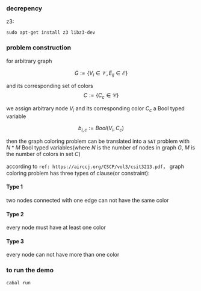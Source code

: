 ### decrepency
z3:
```
sudo apt-get install z3 libz3-dev
```

### problem construction
for arbitrary graph

$$
G := \{V_i \in \mathcal{V}, E_{ij} \in \mathcal{E} \}
$$

and its corresponding set of colors
$$
C := \{C_c \in \mathcal{C}\}
$$

we assign arbitrary node $V_i$ and its corresponding color $C_c$ a Bool typed variable

$$
b_{i, c} := Bool(V_i, C_c)
$$

then the graph coloring problem can be translated into a `SAT` problem with $N * M$ Bool typed variables(where $N$ is the number of nodes in graph $G$, $M$ is the number of colors in set $C$)


according to `ref: https://airccj.org/CSCP/vol3/csit3213.pdf`， graph coloring problem has three types of clause(or constraint): 
#### Type 1
two nodes connected with one edge can not have the same color

#### Type 2
every node must have at least one color

#### Type 3
every node can not have more than one color

### to run the demo
```
cabal run
```
